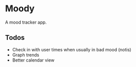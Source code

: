 # Moody
A mood tracker app.

## Todos

- Check in with user times when usually in bad mood (notis)
- Graph trends
- Better calendar view
